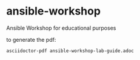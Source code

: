 # ansible-workshop
Ansible Workshop for educational purposes

to generate the pdf:

    asciidoctor-pdf ansible-workshop-lab-guide.adoc
